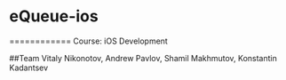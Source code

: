 # eQueue-ios
============
Course: iOS Development

##Team
Vitaly Nikonotov, 
Andrew Pavlov, 
Shamil Makhmutov, 
Konstantin Kadantsev
